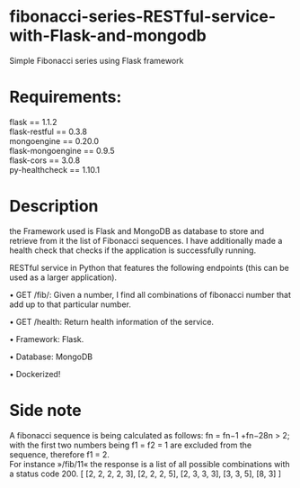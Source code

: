 # fibonacci-series-RESTful-service-with-Flask-and-mongodb

Simple Fibonacci series using Flask framework


# Requirements:

flask == 1.1.2\
flask-restful == 0.3.8\
mongoengine == 0.20.0\
flask-mongoengine == 0.9.5\
flask-cors == 3.0.8\
py-healthcheck == 1.10.1


# Description
the Framework used is Flask and MongoDB as database to store and retrieve from it the list of Fibonacci sequences\. I have additionally made a health check that checks if the application is successfully running.

RESTful service in Python that features the following endpoints (this can be used as a larger application).

• GET /fib/<number>: Given a number, I find all combinations of fibonacci number that add up to
that particular number.


• GET /health: Return health information of the service.
  
• Framework: Flask.

• Database: MongoDB
 
• Dockerized!
  
# Side note

A fibonacci sequence is being calculated as follows: fn = fn−1 +fn−28n > 2;\
with the first two numbers being f1 = f2 = 1 are excluded from the sequence, therefore f1 = 2.\
For instance »/fib/11« the response is a list of all possible combinations with a status code 200.
[ [2, 2, 2, 2, 3], [2, 2, 2, 5], [2, 3, 3, 3], [3, 3, 5], [8, 3] ]

  
